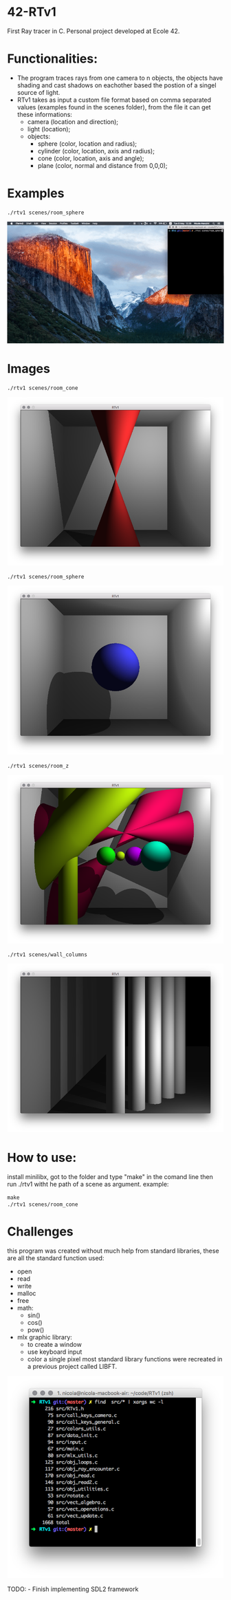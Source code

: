 # 42-RTv1
First Ray tracer in C. Personal project developed at Ecole 42.

# Functionalities:
- The program traces rays from one camera to n objects, the objects have shading and cast shadows on eachother based the postion of a singel source of light.
- RTv1 takes as input a custom file format based on comma separated values (examples found in the scenes folder), from the file it can get these informations:
	- camera (location and direction);
	- light (location);
	- objects:
		- sphere (color, location and radius);
		- cylinder (color, location, axis and radius);
		- cone (color, location, axis and angle);
		- plane (color, normal and distance from 0,0,0);

# Examples
```
./rtv1 scenes/room_sphere
```
![room sphere](imgs/room_sphere_light.gif)

# Images
```
./rtv1 scenes/room_cone
```
![room_cone](imgs/room_cone.png)
```
./rtv1 scenes/room_sphere
```
![room sphere](imgs/room_sphere.png)
```
./rtv1 scenes/room_z
```
![room z](imgs/room_z.png)
```
./rtv1 scenes/wall_columns
```
![wall columns](imgs/wall_columns.png)

# How to use:
install minilibx, got to the folder and type "make" in the comand line then run ./rtv1 witht he path of a scene as argument.
example:
```
make
./rtv1 scenes/room_cone
```

# Challenges
this program was created without much help from standard libraries, these are all the standard function used:
- open
- read
- write
- malloc
- free
- math:
	- sin()
	- cos()
	- pow()
- mlx graphic library:
	- to create a window
	- use keyboard input
	- color a single pixel
most standard library functions were recreated in a previous project called LIBFT.

![lines of code](imgs/lines.png)

TODO:
	- Finish implementing SDL2 framework
	
